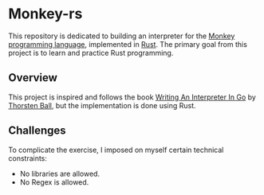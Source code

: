 # Monkey-rs

This repository is dedicated to building an interpreter for the [Monkey programming language](https://monkeylang.org/), implemented in [Rust](https://www.rust-lang.org/). The primary goal from this project is to learn and practice Rust programming.

## Overview

This project is inspired and follows the book [Writing An Interpreter In Go](https://interpreterbook.com/) by [Thorsten Ball](https://thorstenball.com/), but the implementation is done using Rust.

## Challenges

To complicate the exercise, I imposed on myself certain technical constraints:

- No libraries are allowed.
- No Regex is allowed.
